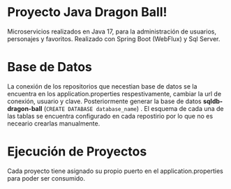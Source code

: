 # Proyecto Java Dragon Ball!

Microservicios realizados en Java 17, para la administración de usuarios, personajes y favoritos. Realizado con Spring Boot (WebFlux) y Sql Server.

# Base de Datos

La conexión de los repositorios que necestian base de datos se la encuentra en los application.properties respestivamente, cambiar la url de conexión, usuario y clave. 
Posteriormente generar la base de datos **sqldb-dragon-ball** (`CREATE DATABASE database_name`) . El esquema de cada una de las tablas se encuentra configurado en cada repostirio por lo que no es neceario crearlas manualmente.

# Ejecución de Proyectos

Cada proyecto tiene asignado su propio puerto en el application.properties para poder ser consumido.
